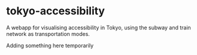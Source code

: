 # tokyo-accessibility
A webapp for visualising accessibility in Tokyo, using the subway and train network as transportation modes. 

Adding something here temporarily
